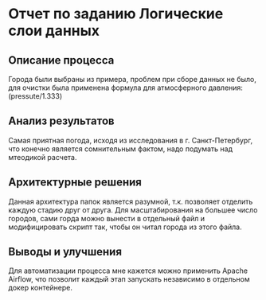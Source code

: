 # Отчет по заданию Логические слои данных
## Описание процесса
Города были выбраны из примера, проблем при сборе данных не было, для очистки была применена формула для атмосферного давления: (pressute/1.333)
## Анализ результатов
Самая приятная погода, исходя из исследования в г. Санкт-Петербург, что конечно является сомнительным фактом, надо подумать над мтеодикой расчета.

## Архитектурные решения
Данная архитектура папок является разумной, т.к. позволяет отделить каждую стадию друг от друга. Для масштабирования на большее
число городов, сами горда можно вынести в отдельный файл и модифицировать скрипт так, чтобы он читал города из этого файла.

## Выводы и улучшения
Для автоматизации процесса мне кажется можно применить Apache Airflow, что позволит каждый этап запускать независимо в отдельном
докер контейнере.